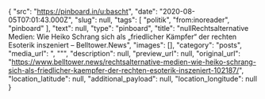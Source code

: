 {
  "src": "https://pinboard.in/u:bascht",
  "date": "2020-08-05T07:01:43.000Z",
  "slug": null,
  "tags": [
    "politik",
    "from:inoreader",
    "pinboard"
  ],
  "text": null,
  "type": "pinboard",
  "title": "nullRechtsalternative Medien: Wie Heiko Schrang sich als „friedlicher Kämpfer“ der rechten Esoterik inszeniert – Belltower.News",
  "images": [],
  "category": "posts",
  "media_url": ", \"\"",
  "description": null,
  "preview_url": null,
  "original_url": "https://www.belltower.news/rechtsalternative-medien-wie-heiko-schrang-sich-als-friedlicher-kaempfer-der-rechten-esoterik-inszeniert-102187/",
  "location_latitude": null,
  "additional_payload": null,
  "location_longitude": null
}